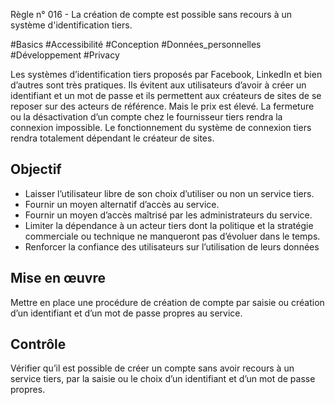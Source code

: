 
Règle n° 016  - La création de compte est possible sans recours à un système d'identification tiers.

#Basics #Accessibilité #Conception #Données_personnelles #Développement #Privacy

Les systèmes d’identification tiers proposés par Facebook, LinkedIn et bien d’autres sont très pratiques. Ils évitent aux utilisateurs d’avoir à créer un identifiant et un mot de passe et ils permettent aux créateurs de sites de se reposer sur des acteurs de référence. Mais le prix est élevé. La fermeture ou la désactivation d’un compte chez le fournisseur tiers rendra la connexion impossible. Le fonctionnement du système de connexion tiers rendra totalement dépendant le créateur de sites.

Objectif
--------

*   Laisser l’utilisateur libre de son choix d’utiliser ou non un service tiers.
*   Fournir un moyen alternatif d’accès au service.
*   Fournir un moyen d’accès maîtrisé par les administrateurs du service.
*   Limiter la dépendance à un acteur tiers dont la politique et la stratégie commerciale ou technique ne manqueront pas d’évoluer dans le temps.
*   Renforcer la confiance des utilisateurs sur l’utilisation de leurs données

Mise en œuvre
-------------

Mettre en place une procédure de création de compte par saisie ou création d’un identifiant et d’un mot de passe propres au service.

Contrôle
--------

Vérifier qu’il est possible de créer un compte sans avoir recours à un service tiers, par la saisie ou le choix d’un identifiant et d’un mot de passe propres.
